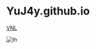 # YuJ4y.github.io
[VNL](th.jpeg)

![th](https://user-images.githubusercontent.com/91170833/134282277-042ca4f4-cec6-4367-8934-0772685382ec.jpeg)
